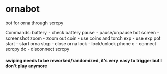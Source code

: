 # ornabot
 bot for orna through scrcpy

Commands:
battery - check battery
pause - pause/unpause bot
screen - screenshot
zoom - zoom out
coin - use coins and torch
exp - use exp pot
start - start orna
stop - close orna
lock - lock/unlock phone
c - connect scrcpy
dc - disconnect scrcpy

#### swiping needs to be reworked/randomized, it's very easy to trigger but I don't play anymore
